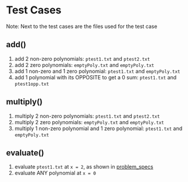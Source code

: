 # Test Cases

Note: Next to the test cases are the files used for the test case

## add()

1. add 2 non-zero polynomials: `ptest1.txt` and `ptest2.txt`
2. add 2 zero polynomials: `emptyPoly.txt` and `emptyPoly.txt`
3. add 1 non-zero and 1 zero polynomial: `ptest1.txt` and `emptyPoly.txt`
4. add 1 polynomial with its OPPOSITE to get a 0 sum: `ptest1.txt` and `ptest1opp.txt`

## multiply()

1. multiply 2 non-zero polynomials: `ptest1.txt` and `ptest2.txt`
2. multiply 2 zero polynomials: `emptyPoly.txt` and `emptyPoly.txt`
3. multiply 1 non-zero polynomial and 1 zero polynomial: `ptest1.txt` and `emptyPoly.txt`

## evaluate()

1. evaluate `ptest1.txt` at `x = 2`, as shown in [problem_specs](https://github.com/urvishp13/Polynomial/blob/main/docs/problem_specs.pdf)
2. evaluate ANY polynomial at `x = 0`